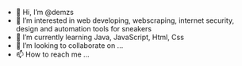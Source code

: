 - 👋 Hi, I’m @demzs
- 👀 I’m interested in web developing, webscraping, internet security, design and automation tools for sneakers
- 🌱 I’m currently learning Java, JavaScript, Html, Css
- 💞️ I’m looking to collaborate on ...
- 📫 How to reach me ...

<!---
demzs/demzs is a ✨ special ✨ repository because its `README.md` (this file) appears on your GitHub profile.
You can click the Preview link to take a look at your changes.
--->
